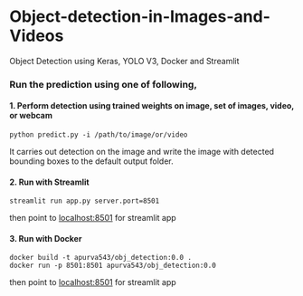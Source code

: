 # Object-detection-in-Images-and-Videos
Object Detection using Keras, YOLO V3, Docker and Streamlit

### Run the prediction using one of following,

#### 1. Perform detection using trained weights on image, set of images, video, or webcam
    python predict.py -i /path/to/image/or/video

It carries out detection on the image and write the image with detected bounding boxes to the default output folder.

#### 2. Run with Streamlit
    streamlit run app.py server.port=8501
then point to [localhost:8501](https://localhost:8501) for streamlit app
#### 3. Run with Docker
    docker build -t apurva543/obj_detection:0.0 .
    docker run -p 8501:8501 apurva543/obj_detection:0.0
then point to [localhost:8501](https://localhost:8501) for streamlit app
